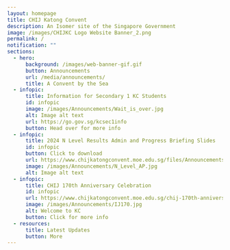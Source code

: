 ```yaml
---
layout: homepage
title: CHIJ Katong Convent
description: An Isomer site of the Singapore Government
image: /images/CHIJKC Logo Website Banner_2.png
permalink: /
notification: ""
sections:
  - hero:
      background: /images/web-banner-gif.gif
      button: Announcements
      url: /media/announcements/
      title: A Convent by the Sea
  - infopic:
      title: Information for Secondary 1 KC Students
      id: infopic
      image: /images/Announcements/Wait_is_over.jpg
      alt: Image alt text
      url: https://go.gov.sg/kcsec1info
      button: Head over for more info
  - infopic:
      title: 2024 N Level Results Admin and Progress Briefing Slides
      id: infopic
      button: Click to download
      url: https://www.chijkatongconvent.moe.edu.sg/files/Announcements/2024_N_level_results_admin_and_progression_briefing.pdf
      image: /images/Announcements/N_Level_AP.jpg
      alt: Image alt text
  - infopic:
      title: CHIJ 170th Anniversary Celebration
      id: infopic
      url: https://www.chijkatongconvent.moe.edu.sg/chij-170th-anniversary-celebration/
      image: /images/Announcements/IJ170.jpg
      alt: Welcome to KC
      button: Click for more info
  - resources:
      title: Latest Updates
      button: More
---
```

